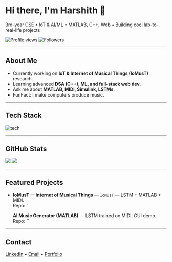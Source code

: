 <!-- Header -->
<h1 align="left">Hi there, I'm Harshith 👋</h1>
<p align="left">3rd-year CSE • IoT & AI/ML • MATLAB, C++, Web • Building cool lab-to-real-life projects</p>

<!-- Quick badges -->
<p align="left">
  <img alt="Profile views" src="https://komarev.com/ghpvc/?username=codewharshith&color=0e75b6" />
  <img alt="Followers" src="https://img.shields.io/github/followers/codewharshith?label=Follow&style=social" />
</p>

---

## About Me
-  Currently working on **IoT & Internet of Musical Things (IoMusT)** research.
-  Learning advanced **DSA (C++), ML, and full-stack web dev**.
-  Ask me about **MATLAB, MIDI, Simulink, LSTMs**.
-  FunFact: I make computers produce music.

---

## Tech Stack
<p>
  <img src="https://skillicons.dev/icons?i=c,cpp,python,html,css,js,matlab,arduino,git,github" alt="tech" />
</p>

---

## GitHub Stats
<p align="left">
  <img src="https://github-readme-stats.vercel.app/api?username=codewharshith&show_icons=true&theme=tokyonight" />
  <img src="https://github-readme-streak-stats.herokuapp.com/?user=codewharshith&theme=tokyonight" />
</p>

---

## Featured Projects
- **IoMusT — Internet of Musical Things** — `IoMusT` — LSTM + MATLAB + MIDI.  
  Repo: `  
 
  **AI Music Generator (MATLAB)** — LSTM trained on MIDI, GUI demo.  
  Repo: ``


---

## Contact
<p>
  <a href="[www.linkedin.com/in/sampangi-harshith-kumar](https://www.linkedin.com/in/sampangi-harshith-kumar/)">LinkedIn</a> •
  <a href="mailto:harshithkumar2023@gmail.com">Email</a> •
  <a href="https://HarshithhKumar.github.io">Portfolio</a>
</p>
